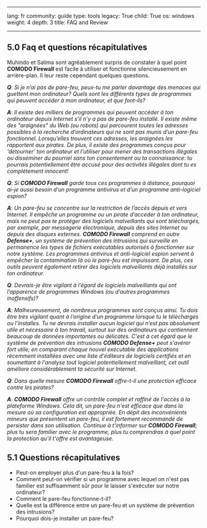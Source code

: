 

---

lang: fr
community: guide
type: tools
legacy: True
child: True
os: windows
weight: 4
depth: 3
title: FAQ and Review

---

## 5.0 Faq et questions récapitulatives ##

Muhindo et Salima sont agréablement surpris de constater à quel point **COMODO Firewall** est facile à utiliser et fonctionne silencieusement en arrière-plan. Il leur reste cependant quelques questions.

<div class="background" markdown="1"> 

***Q***: *Si je n’ai pas de pare-feu, peux-tu me parler davantage des menaces qui guettent mon ordinateur? Quels sont les différents types de programmes qui peuvent accéder à mon ordinateur, et que font-ils?*

***A***: *Il existe des milliers de programmes qui peuvent accéder à ton ordinateur depuis Internet s’il n’y a pas de pare-feu installé. Il existe même des "araignées" du Web (ou robots) qui parcourent toutes les adresses possibles à la recherche d’ordinateurs qui ne sont pas munis d’un pare-feu fonctionnel. Lorsqu’elles trouvent ces adresses, les araignées les rapportent aux pirates. De plus, il existe des programmes conçus pour 'détourner' ton ordinateur et l'utiliser pour mener des transactions illégales ou disséminer du pourriel sans ton consentement ou ta connaissance: tu pourrais potentiellement être accusé pour des activités illégales dont tu es complètement innocent!*

***Q***: *Si **COMODO Firewall** garde tous ces programmes à distance, pourquoi ai-je aussi besoin d’un programme antivirus et d’un programme anti-logiciel espion?*

***A***: *Un pare-feu se concentre sur la restriction de l’accès depuis et vers Internet. Il empêche un programme ou un pirate d’accéder à ton ordinateur, mais ne peut pas te protéger des logiciels malveillants qui sont téléchargés, par exemple, par messagerie électronique, depuis des sites Internet ou depuis des disques externes. **COMODO Firewall** comprend en outre **Defense+**, un système de prévention des intrusions qui surveille en permanence les types de fichiers exécutables autorisés à fonctionner sur notre système.  Les programmes antivirus et anti-logiciel espion servent à empêcher la contamination là où le pare-feu est impuissant. De plus, ces outils peuvent également retirer des logiciels malveillants déjà installés sur ton ordinateur.* 

***Q***: *Devrais-je être vigilant à l’égard de logiciels malveillants qui ont l’apparence de programmes Windows (ou d’autres programmes inoffensifs)?* 

***A***: *Malheureusement, de nombreux programmes sont conçus ainsi. Tu dois être très vigilant quant à l’origine d’un programme lorsque tu le télécharges ou l’installes. Tu ne devrais installer aucun logiciel qui n’est pas absolument utile et nécessaire à ton travail, surtout sur des ordinateurs qui contiennent beaucoup de données importantes ou délicates. C'est à cet égard que le système de prévention des intrusions **COMODO Defense+** peut s'avérer fort utile; en comparant chaque nouvel exécutable des applications récemment installées avec une liste d'éditeurs de logiciels certifiés et en soumettant à l'analyse tout logiciel potentiellement malveillant, cet outil améliore considérablement ta sécurité sur Internet.*

***Q***: *Dans quelle mesure **COMODO Firewall** offre-t-il une protection efficace contre les pirates?*

***A***: ***COMODO Firewall** offre un contrôle complet et raffiné de l'accès à la plateforme *Windows*. Cela dit, un pare-feu n'est efficace que dans la mesure où sa configuration est appropriée. En dépit des inconvénients mineurs que présentent un pare-feu, il est fortement recommandé de persister dans son utilisation. Continue à t'informer sur **COMODO Firewall**; plus tu sera familier avec le programme, plus tu comprendras à quel point la protection qu'il t'offre est avantageuse.*

</div>

## 5.1 Questions récapitulatives ##

- Peut-on employer plus d'un pare-feu à la fois?
- Comment peut-on vérifier si un programme avec lequel on n'est pas familier est suffisamment sûr pour le laisser s'exécuter sur notre ordinateur?	
- Comment le pare-feu fonctionne-t-il? 
- Quelle est la différence entre un pare-feu et un système de prévention des intrusions?
- Pourquoi dois-je installer un pare-feu?


